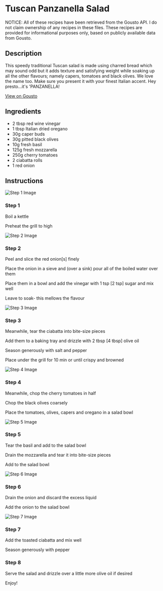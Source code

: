 # Tuscan Panzanella Salad 

NOTICE: All of these recipes have been retrieved from the Gousto API. I do not claim ownership of any recipes in these files. These recipes are provided for informational purposes only, based on publicly available data from Gousto.

## Description

This speedy traditional Tuscan salad is made using charred bread which may sound odd but it adds texture and satisfying weight while soaking up all the other flavours; namely capers, tomatoes and black olives. We love the name too. Make sure you present it with your finest Italian accent. Hey presto...it's 'PANZANELLA!

[View on Gousto](https://www.gousto.co.uk/recipes/cookbook/tuscan-panzanella-salad)

## Ingredients

- 2 tbsp red wine vinegar 
- 1 tbsp Italian dried oregano
- 30g caper buds
- 30g pitted black olives 
- 10g fresh basil
- 125g fresh mozzarella
- 250g cherry tomatoes
- 2 ciabatta  rolls 
- 1 red onion

## Instructions

![Step 1 Image](https://production-media.gousto.co.uk/cms/recipe-step-image/267.-step1-x200.jpg)

### Step 1

Boil a kettle


Preheat the grill to high

![Step 2 Image](https://production-media.gousto.co.uk/cms/recipe-step-image/267.-step2-x200.jpg)

### Step 2

Peel and slice the red onion<span class="text-danger">[s]</span>&nbsp;finely


Place the onion in a sieve and (over a sink) pour all of the boiled water over them


Place them&nbsp;in a bowl and add the vinegar with 1 tsp <span class="text-danger">[2 tsp]</span>&nbsp;sugar and mix well


Leave to soak- this mellows the flavour

![Step 3 Image](https://production-media.gousto.co.uk/cms/recipe-step-image/267.-step3-x200.jpg)

### Step 3

Meanwhile, tear the ciabatta into bite-size pieces


Add them to&nbsp;a baking tray and drizzle with 2 tbsp <span class="text-danger">[4 tbsp]</span>&nbsp;olive oil


Season generously with salt and pepper


Place under the grill for 10 min or until crispy and browned

![Step 4 Image](https://production-media.gousto.co.uk/cms/recipe-step-image/267.-step4-x200.jpg)

### Step 4

Meanwhile, chop the cherry tomatoes in half


Chop the black olives coarsely


Place the tomatoes, olives, capers and oregano in a salad bowl

![Step 5 Image](https://production-media.gousto.co.uk/cms/recipe-step-image/267.-step5-x200.jpg)

### Step 5

Tear the basil and add to the salad bowl


Drain the mozzarella and tear it into bite-size pieces


Add to the salad bowl

![Step 6 Image](https://production-media.gousto.co.uk/cms/recipe-step-image/267.-step6-x200.jpg)

### Step 6

Drain the onion and discard the excess liquid


Add&nbsp;the onion to the salad bowl

![Step 7 Image](https://production-media.gousto.co.uk/cms/recipe-step-image/267.-step7-x200.jpg)

### Step 7

Add the toasted ciabatta and mix well


Season generously with pepper

### Step 8

Serve the salad and drizzle over a little more olive oil if desired


Enjoy!


